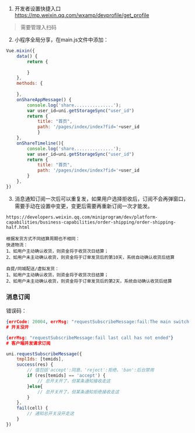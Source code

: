1. 开发者设置快捷入口 https://mp.weixin.qq.com/wxamp/devprofile/get_profile
> 需要管理入扫码

2. 小程序全局分享，在main.js文件中添加：
```js
Vue.mixin({
	data() {
		return {
			
		}
	},
	methods: {
		
	},
	onShareAppMessage() {
		console.log('share...............');
		var user_id=uni.getStorageSync("user_id")
	    return {
	        title: "首页",
			path: '/pages/index/index?fid='+user_id
	        }
	},
	onShareTimeline(){
		console.log('share...............');
		var user_id=uni.getStorageSync("user_id")
	    return {
	        title: "首页",
	        path: '/pages/index/index?fid='+user_id
	    }
	},
})
```
3. 消息通知订阅一次后可以重复发，如果用户选择拒收后，订阅不会再弹窗口，需要手动在设置中变更，变更后需要再重新订阅一次才能发。

```
https://developers.weixin.qq.com/miniprogram/dev/platform-capabilities/business-capabilities/order-shipping/order-shipping-half.html
```

```
根据发货方式不同结算周期也不相同：
快递物流：
1、如用户主动确认收货，则资金将于收货次日结算；
2、如用户未主动确认收货，则资金将于订单发货后的第10天，系统自动确认收货后结算

自提/同城配送/虚拟发货：
1、如用户主动确认收货，则资金将于收货次日结算；
2、如用户未主动确认收货，则资金将于订单发货后的第2天，系统自动确认收货后结算
```

### 消息订阅
错误码：
```json
{errCode: 20004, errMsg: "requestSubscribeMessage:fail:The main switch is switched off"}
# 开关没开

{errMsg: "requestSubscribeMessage:fail last call has not ended"}
# 客户端并发请求订阅
```

```js
uni.requestSubscribeMessage({
	tmplIds: [temids],
	success(res) {
		// 值包括'accept':同意、'reject':拒绝、'ban':后台禁用
		if (res[temids] == 'accept') {
			// 总开关开了，但某条通知接收走这
		}else{
			// 总开关开了，但某条通知拒绝接收走这
		}
	},
	fail(cell) {
		// 通知总开关没开走这
	}
})
```